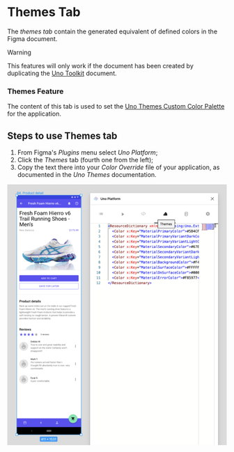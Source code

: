 # Themes Tab

The *themes tab* contain the generated equivalent of defined colors in the Figma document.

> [!WARNING]
>
> This features will only work if the document has been created by duplicating the [Uno Toolkit](../designers/starting-new-design.md) document.

### Themes Feature

The content of this tab is used to set the [Uno Themes Custom Color Palette](https://platform.uno/docs/articles/external/uno.themes/doc/material-getting-started.html#customize-color-palette) for the application.

## Steps to use Themes tab

1. From Figma's *Plugins* menu select *Uno Platform*;
3. Click the *Themes* tab (fourth one from the left);
4. Copy the text there into your _Color Override_ file of your application, as documented in the *Uno Themes* documentation.

![](assets/themes.png)